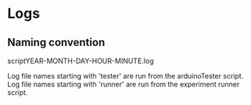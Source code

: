 # Logs

## Naming convention

scriptYEAR-MONTH-DAY-HOUR-MINUTE.log

Log file names starting with 'tester' are run from the arduinoTester script.
Log file names starting with 'runner' are run from the experiment runner script.

